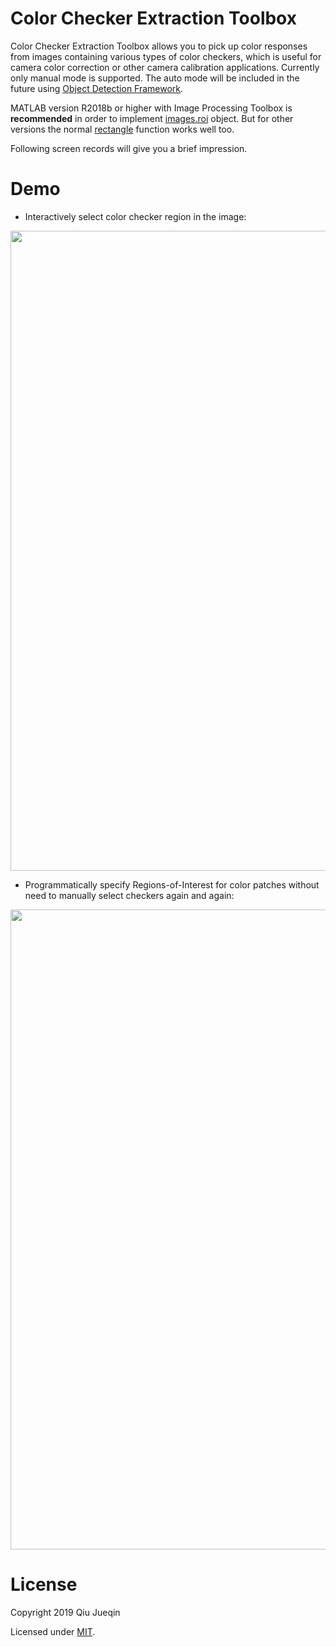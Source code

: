 # Color Checker Extraction Toolbox

Color Checker Extraction Toolbox allows you to pick up color responses from images containing various types of color checkers, which is useful for camera color correction or other camera calibration applications. Currently only manual mode is supported. The auto mode will be included in the future using [Object Detection Framework](https://github.com/pedrodiamel/colorchecker-detection).

MATLAB version R2018b or higher with Image Processing Toolbox is **recommended** in order to implement [images.roi](https://www.mathworks.com/help/images/roi-based-processing.html) object. But for other versions the normal [rectangle](https://www.mathworks.com/help/matlab/ref/rectangle.html) function works well too.

Following screen records will give you a brief impression.

# Demo

* Interactively select color checker region in the image:

<img src="screenshots/demo1.gif" width="1024">

<br>

* Programmatically specify Regions-of-Interest for color patches without need to manually select checkers again and again:

<img src="screenshots/demo2.gif" width="1024">

# License

Copyright 2019 Qiu Jueqin

Licensed under [MIT](http://opensource.org/licenses/MIT).